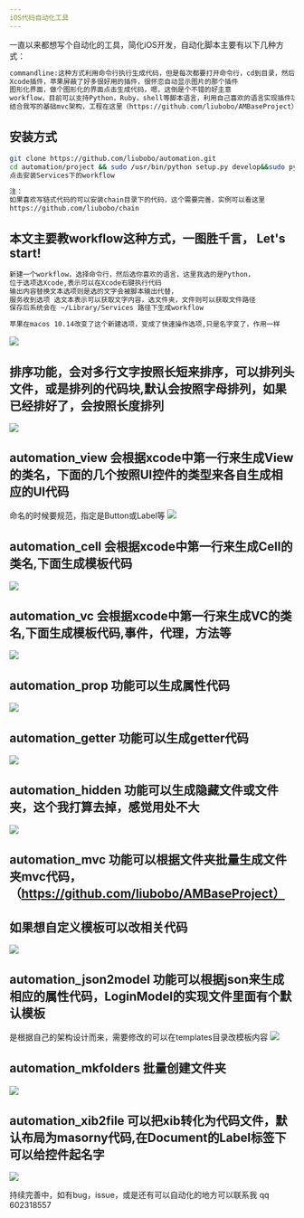 ```yaml
---
iOS代码自动化工具
---
```

一直以来都想写个自动化的工具，简化iOS开发，自动化脚本主要有以下几种方式：
``` bash
commandline:这种方式利用命令行执行生成代码，但是每次都要打开命令行，cd到目录，然后执行，传参数，不是特方便
Xcode插件，苹果屏蔽了好多很好用的插件，很怀恋自动显示图片的那个插件
图形化界面，做个图形化的界面点击生成代码，嗯，这倒是个不错的好主意
workflow，目前可以支持Python，Ruby，shell等脚本语言，利用自己喜欢的语言实现插件功能，我要讲的就是这个
结合我写的基础mvc架构，工程在这里（https://github.com/liubobo/AMBaseProject），便可以大批量生产代码
```

## 安装方式
``` bash
git clone https://github.com/liubobo/automation.git
cd automation/project && sudo /usr/bin/python setup.py develop&&sudo python setup.py develop
点击安装Services下的workflow

注：
如果喜欢写链式代码的可以安装chain目录下的代码，这个需要完善，实例可以看这里
https://github.com/liubobo/chain
```


## 本文主要教workflow这种方式，一图胜千言， Let's start!
``` bash
新建一个workflow，选择命令行，然后选你喜欢的语言，这里我选的是Python，
位于选项选Xcode,表示可以在Xcode右键执行代码
输出内容替换文本选项则是选的文字会被脚本输出代替，
服务收到选项 选文本表示可以获取文字内容，选文件夹，文件则可以获取文件路径
保存后系统会在 ~/Library/Services 路径下生成workflow

苹果在macos 10.14改变了这个新建选项，变成了快速操作选项,只是名字变了，作用一样
```
![](iOS自动化/start.gif)

## 排序功能，会对多行文字按照长短来排序，可以排列头文件，或是排列的代码块,默认会按照字母排列，如果已经排好了，会按照长度排列
![](iOS自动化/sort.gif)

## automation_view 会根据xcode中第一行来生成View的类名，下面的几个按照UI控件的类型来各自生成相应的UI代码
命名的时候要规范，指定是Button或Label等
![](iOS自动化/view.gif)

## automation_cell 会根据xcode中第一行来生成Cell的类名,下面生成模板代码
![](iOS自动化/cell.gif)

## automation_vc 会根据xcode中第一行来生成VC的类名,下面生成模板代码,事件，代理，方法等
![](iOS自动化/vc.gif)

## automation_prop 功能可以生成属性代码
![](iOS自动化/prop.gif)

## automation_getter 功能可以生成getter代码
![](iOS自动化/getter.gif)

## automation_hidden 功能可以生成隐藏文件或文件夹，这个我打算去掉，感觉用处不大

![](iOS自动化/sh.gif)

## automation_mvc 功能可以根据文件夹批量生成文件夹mvc代码，（https://github.com/liubobo/AMBaseProject）
## 如果想自定义模板可以改相关代码
![](iOS自动化/mvc.gif)

## automation_json2model 功能可以根据json来生成相应的属性代码，LoginModel的实现文件里面有个默认模板
是根据自己的架构设计而来，需要修改的可以在templates目录改模板内容
![](iOS自动化/json2model.gif)

## automation_mkfolders 批量创建文件夹
![](iOS自动化/mkfolders.gif)

## automation_xib2file  可以把xib转化为代码文件，默认布局为masorny代码,在Document的Label标签下可以给控件起名字
![](iOS自动化/xib2file.gif)

持续完善中，如有bug，issue，或是还有可以自动化的地方可以联系我
qq 602318557




